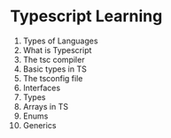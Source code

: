 # Typescript Learning

1. Types of Languages 
2. What is Typescript
3. The tsc compiler
4. Basic types in TS
5. The tsconfig file
6. Interfaces
7. Types
8. Arrays in TS
9. Enums
10. Generics